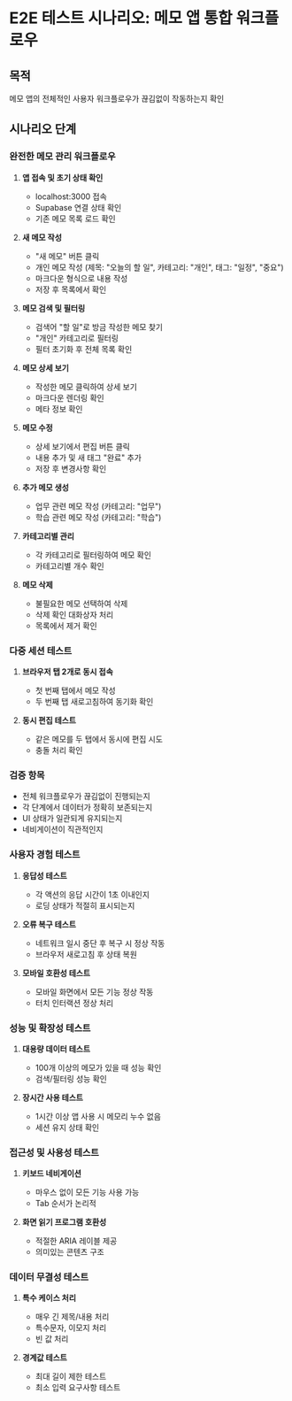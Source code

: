 # E2E 테스트 시나리오: 메모 앱 통합 워크플로우

## 목적

메모 앱의 전체적인 사용자 워크플로우가 끊김없이 작동하는지 확인

## 시나리오 단계

### 완전한 메모 관리 워크플로우
1. **앱 접속 및 초기 상태 확인**
   - localhost:3000 접속
   - Supabase 연결 상태 확인
   - 기존 메모 목록 로드 확인

2. **새 메모 작성**
   - "새 메모" 버튼 클릭
   - 개인 메모 작성 (제목: "오늘의 할 일", 카테고리: "개인", 태그: "일정", "중요")
   - 마크다운 형식으로 내용 작성
   - 저장 후 목록에서 확인

3. **메모 검색 및 필터링**
   - 검색어 "할 일"로 방금 작성한 메모 찾기
   - "개인" 카테고리로 필터링
   - 필터 초기화 후 전체 목록 확인

4. **메모 상세 보기**
   - 작성한 메모 클릭하여 상세 보기
   - 마크다운 렌더링 확인
   - 메타 정보 확인

5. **메모 수정**
   - 상세 보기에서 편집 버튼 클릭
   - 내용 추가 및 새 태그 "완료" 추가
   - 저장 후 변경사항 확인

6. **추가 메모 생성**
   - 업무 관련 메모 작성 (카테고리: "업무")
   - 학습 관련 메모 작성 (카테고리: "학습")

7. **카테고리별 관리**
   - 각 카테고리로 필터링하여 메모 확인
   - 카테고리별 개수 확인

8. **메모 삭제**
   - 불필요한 메모 선택하여 삭제
   - 삭제 확인 대화상자 처리
   - 목록에서 제거 확인

### 다중 세션 테스트
1. **브라우저 탭 2개로 동시 접속**
   - 첫 번째 탭에서 메모 작성
   - 두 번째 탭 새로고침하여 동기화 확인

2. **동시 편집 테스트**
   - 같은 메모를 두 탭에서 동시에 편집 시도
   - 충돌 처리 확인

### 검증 항목
- 전체 워크플로우가 끊김없이 진행되는지
- 각 단계에서 데이터가 정확히 보존되는지
- UI 상태가 일관되게 유지되는지
- 네비게이션이 직관적인지

### 사용자 경험 테스트
1. **응답성 테스트**
   - 각 액션의 응답 시간이 1초 이내인지
   - 로딩 상태가 적절히 표시되는지

2. **오류 복구 테스트**
   - 네트워크 일시 중단 후 복구 시 정상 작동
   - 브라우저 새로고침 후 상태 복원

3. **모바일 호환성 테스트**
   - 모바일 화면에서 모든 기능 정상 작동
   - 터치 인터랙션 정상 처리

### 성능 및 확장성 테스트
1. **대용량 데이터 테스트**
   - 100개 이상의 메모가 있을 때 성능 확인
   - 검색/필터링 성능 확인

2. **장시간 사용 테스트**
   - 1시간 이상 앱 사용 시 메모리 누수 없음
   - 세션 유지 상태 확인

### 접근성 및 사용성 테스트
1. **키보드 네비게이션**
   - 마우스 없이 모든 기능 사용 가능
   - Tab 순서가 논리적

2. **화면 읽기 프로그램 호환성**
   - 적절한 ARIA 레이블 제공
   - 의미있는 콘텐츠 구조

### 데이터 무결성 테스트
1. **특수 케이스 처리**
   - 매우 긴 제목/내용 처리
   - 특수문자, 이모지 처리
   - 빈 값 처리

2. **경계값 테스트**
   - 최대 길이 제한 테스트
   - 최소 입력 요구사항 테스트